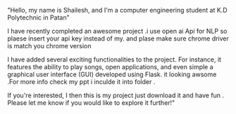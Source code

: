 "Hello, my name is Shailesh, and I'm a computer engineering student at K.D Polytechnic in Patan"

I have recently completed an awesome project .i use open ai Api for NLP so plaese insert your api key instead of my. and plase make sure chrome driver is match you chrome version

I have added several exciting functionalities to the project. For instance, it features the ability to play songs, open applications, and even simple a graphical user interface (GUI) developed using Flask. it looking awsome .For more info check my ppt i inculde it into folder .

If you're interested, I then this is my project just download it and have fun . Please let me know if you would like to explore it further!"
